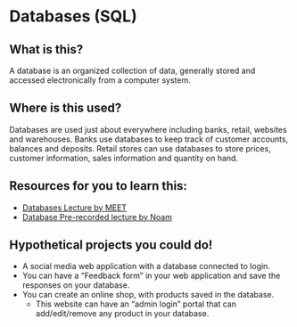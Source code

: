 # Databases (SQL)

## What is this? 
A database is an organized collection of data, generally stored and accessed electronically from a computer system.

## Where is this used?
Databases are used just about everywhere including banks, retail, websites and warehouses. Banks use databases to keep track of customer accounts, balances and deposits. Retail stores can use databases to store prices, customer information, sales information and quantity on hand.

## Resources for you to learn this:
 - [Databases Lecture by MEET](https://docs.google.com/presentation/d/1Sa1Mj6QnHZnPC9NZLqPeTO4FjtaDZR7PP1nlq006l2o/edit?usp=sharing)
 - [Database Pre-recorded lecture by Noam](https://drive.google.com/file/d/1VHcZvHDZ16D3davjFEwLS90oMX2yN5yi/view?usp=sharing)

## Hypothetical projects you could do!
- A social media web application with a database connected to login. 
- You can have a “Feedback form” in your web application and save the responses on your database.
- You can create an online shop, with products saved in the database.
  - This website can have an “admin login” portal that can add/edit/remove any product in your database.







